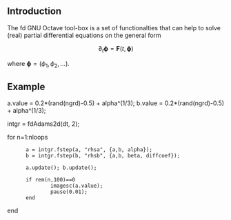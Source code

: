 <h2>Introduction</h2>

The fd GNU Octave tool-box is a set of functionalties that can help to solve (real) partial differential equations on the general form  

$$
  \partial_t \boldsymbol{\phi} = \mathbf{F}(t,\boldsymbol{\phi}) 
$$

where $\boldsymbol{\phi} = (\phi_1, \phi_2, \ldots)$. 


<h2>Example</h2>
<div class="box> 
  <pre>

  function dadt = rhsa(time, funvar)
        
        a = funvar{1}; b = funvar{2}; alpha = funvar{3};
        
        reaction = a.value - a.value.^3 - b.value + alpha;

        dadt = reaction + a.laplace();
  end

  function dbdt = rhsb(time, funvar)
        
        a = funvar{1}; b = funvar{2};
        beta = funvar{3}; diffcoef = funvar{4};

        reaction = beta.*(a.value - b.value);

        dbdt = reaction + diffcoef.*b.laplace();

  end

  lbox = 100; ngrd = 100; dx =lbox/ngrd; dt = 0.1*dx^2/100.0; nloops = 1e4;
  alpha = 0.01; beta = 0.5; diffcoef = 100;
  
  a = fdQuant2d([ngrd, ngrd],[dx, dx], "nnnn"); 
  b = fdQuant2d([ngrd, ngrd],[dx, dx], "nnnn"); 
  
  a.value = 0.2*(rand(ngrd)-0.5) + alpha^(1/3);
  b.value = 0.2*(rand(ngrd)-0.5) + alpha^(1/3);
  
  intgr = fdAdams2d(dt, 2);

  for n=1:nloops
          
          a = intgr.fstep(a, "rhsa", {a,b, alpha});
          b = intgr.fstep(b, "rhsb", {a,b, beta, diffcoef});
  
          a.update(); b.update();
  
          if rem(n,100)==0
                  imagesc(a.value);
                  pause(0.01);
          end
  
  end
</pre>
</div>
